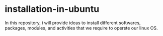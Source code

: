 # installation-in-ubuntu
In this repository, i will provide ideas to install different softwares, packages, modules, and activities that we require to operste our linux OS.
